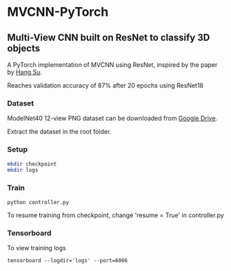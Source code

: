 # MVCNN-PyTorch
## Multi-View CNN built on ResNet to classify 3D objects
A PyTorch implementation of MVCNN using ResNet, inspired by the paper by [Hang Su](http://vis-www.cs.umass.edu/mvcnn/docs/su15mvcnn.pdf).

Reaches validation accuracy of 87% after 20 epochs using ResNet18

### Dataset
ModelNet40 12-view PNG dataset can be downloaded from [Google Drive](https://drive.google.com/file/d/0B4v2jR3WsindMUE3N2xiLVpyLW8/view).

Extract the dataset in the root folder.

### Setup
```bash
mkdir checkpoint
mkdir logs
```

### Train
```
python controller.py
```
To resume training from checkpoint, change 'resume = True' in controller.py

### Tensorboard
To view training logs
```
tensorboard --logdir='logs' --port=6006
```
